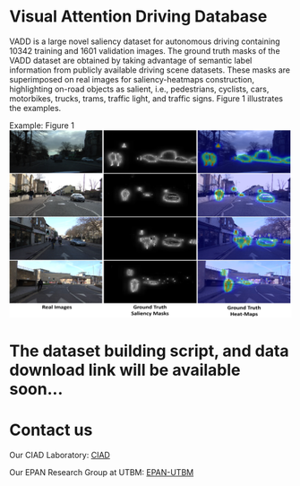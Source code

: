 # Visual Attention Driving Database
VADD is a large novel saliency dataset for autonomous driving containing 10342 training and 1601 validation images. The ground truth masks of the VADD dataset are obtained by taking advantage of semantic label information from publicly available driving scene datasets. These masks are superimposed on real images for saliency-heatmaps construction, highlighting on-road objects as salient, i.e., pedestrians, cyclists, cars, motorbikes, trucks, trams, traffic light, and traffic signs. Figure 1 illustrates the examples.

Example: Figure 1
![Figure 1](/Picture1.png)

# The dataset building script, and data download link will be available soon...

# Contact us
Our CIAD Laboratory:  [CIAD](http://www.ciad-lab.fr/)

Our EPAN Research Group at UTBM: [EPAN-UTBM](https://epan-utbm.github.io/)
